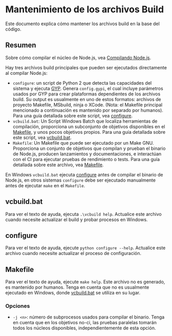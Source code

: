 # Mantenimiento de los archivos Build

Este documento explica cómo mantener los archivos build en la base del código.

## Resumen

Sobre cómo compilar el núcleo de Node.js, vea [Compilando Node.js](../../BUILDING.md).

Hay tres archivos build principales que pueden ser ejecutados directamente al compilar Node.js:

- `configure`: un script de Python 2 que detecta las capacidades del sistema y ejecuta [GYP](https://gyp.gsrc.io/docs/UserDocumentation.md). Genera `config.gypi`, el cual incluye parámetros usados por GYP para crear plataformas dependientes de los archivos build. Su output es usualmente en uno de estos formatos: archivos de proyecto Makefile, MSbuild, ninja o XCode. (Nota: el Makefile principal mencionado a continuación es mantenido por separado por humanos). Para una guía detallada sobre este script, vea [configure](#configure).
- `vcbuild.bat`: Un Script Windows Batch que localiza herramientas de compilación, proporciona un subconjunto de objetivos disponibles en el [Makefile](#makefile), y unos pocos objetivos propios. Para una guía detallada sobre este script, vea [vcbuild.bat](#vcbuild.bat).
- `Makefile`: Un Makefile que puede ser ejecutado por un Make GNU. Proporciona un conjunto de objetivos que compilan y prueban el binario de Node.js, producen lanzamientos y documentaciones, e interactúan con el CI para ejecutar pruebas de rendimiento o tests. Para una guía detallada sobre este archivo, vea [Makefile](#makefile).

En Windows `vcbuild.bat` ejecuta [configure](#configure) antes de compilar el binario de Node.js, en otros sistemas `configure` debe ser ejecutado manualmente antes de ejecutar `make` en el `Makefile`.

## vcbuild.bat

Para ver el texto de ayuda, ejecuta `.\vcbuild help`. Actualice este archivo cuando necesite actualizar el build y probar procesos en Windows.

## configure

Para ver el texto de ayuda, ejecute `python configure --help`. Actualice este archivo cuando necesite actualizar el proceso de configuración.

## Makefile

Para ver el texto de ayuda, ejecute `make help`. Este archivo no es generado, es mantenido por humanos. Tenga en cuenta que no es usualmente ejecutado en Windows, donde [vcbuild.bat](#vcbuild.bat) se utiliza en su lugar.

### Opciones

- `-j <n>`: número de subprocesos usados para compilar el binario. Tenga en cuenta que en los objetivos no-ci, las pruebas paralelas tomarán todos los núcleos disponibles, independientemente de esta opción.